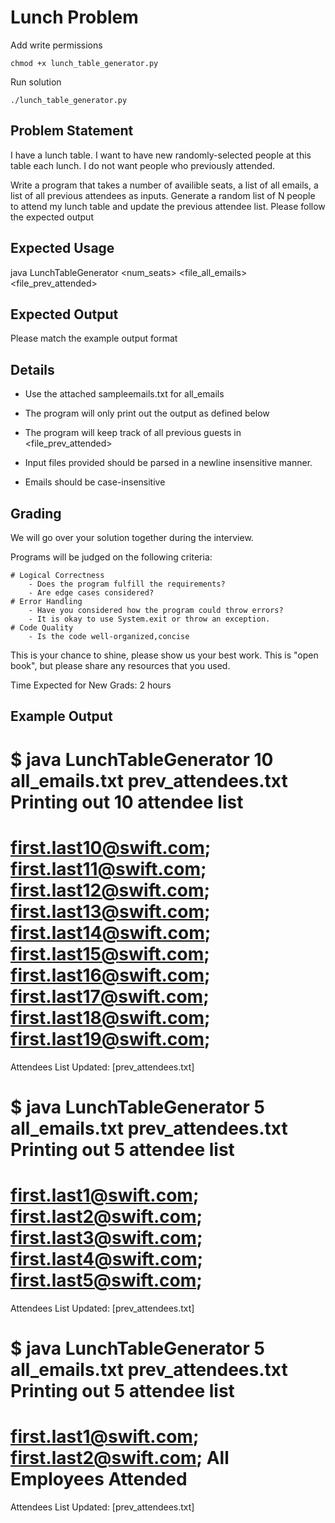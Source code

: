 # Lunch Problem

Add write permissions
```
chmod +x lunch_table_generator.py
```

Run solution
```
./lunch_table_generator.py
```

## Problem Statement

I have a lunch table.
I want to have new randomly-selected people at this table each lunch.
I do not want people who previously attended.

Write a program that takes a number of availible seats, a list of all emails, a list of all previous attendees as inputs.
Generate a random list of N people to attend my lunch table and update the previous attendee list.
Please follow the expected output


## Expected Usage

java LunchTableGenerator <num_seats> <file_all_emails> <file_prev_attended>

## Expected Output

Please match the example output format

## Details
- Use the attached sampleemails.txt for all_emails

- The program will only print out the output as defined below

- The program will keep track of all previous guests in <file_prev_attended>

- Input files provided should be parsed in a newline insensitive manner.

- Emails should be case-insensitive

## Grading

We will go over your solution together during the interview.

Programs will be judged on the following criteria:

	# Logical Correctness
		- Does the program fulfill the requirements?
		- Are edge cases considered?
	# Error Handling
		- Have you considered how the program could throw errors?
		- It is okay to use System.exit or throw an exception.
	# Code Quality
		- Is the code well-organized,concise

This is your chance to shine, please show us your best work.
This is "open book", but please share any resources that you used. 

Time Expected for New Grads: 2 hours

## Example Output

$ java LunchTableGenerator 10 all_emails.txt prev_attendees.txt
Printing out 10 attendee list
=======================================
first.last10@swift.com;
first.last11@swift.com;
first.last12@swift.com;
first.last13@swift.com;
first.last14@swift.com;
first.last15@swift.com;
first.last16@swift.com;
first.last17@swift.com;
first.last18@swift.com;
first.last19@swift.com;
=======================================
Attendees List Updated: [prev_attendees.txt]

$ java LunchTableGenerator 5 all_emails.txt prev_attendees.txt
Printing out 5 attendee list
=======================================
first.last1@swift.com;
first.last2@swift.com;
first.last3@swift.com;
first.last4@swift.com;
first.last5@swift.com;
=======================================
Attendees List Updated: [prev_attendees.txt]

$ java LunchTableGenerator 5 all_emails.txt prev_attendees.txt
Printing out 5 attendee list
=======================================
first.last1@swift.com;
first.last2@swift.com;
All Employees Attended
=======================================
Attendees List Updated: [prev_attendees.txt]
